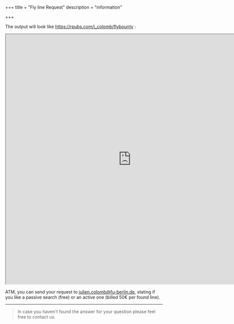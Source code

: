 +++
title = "Fly line Request"
description = "information"

+++



The output will look like https://rpubs.com/j_colomb/flybounty :

<iframe src ="https://rpubs.com/j_colomb/flybounty" height=800px width=800px ></iframe>



ATM, you can send your request to julien.colomb@fu-berlin.de, stating if you like a passive search (free) or an active one (billed 50€ per found line). 

---

> In case you haven't found the answer for your question please feel free to contact us.